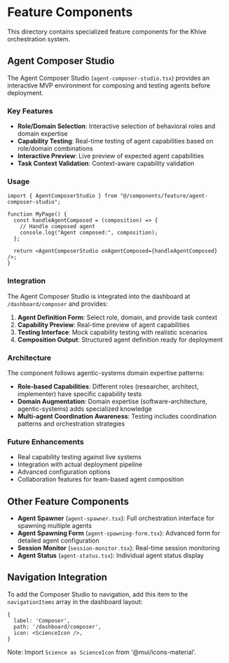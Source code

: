 # Feature Components

This directory contains specialized feature components for the Khive
orchestration system.

## Agent Composer Studio

The Agent Composer Studio (`agent-composer-studio.tsx`) provides an interactive
MVP environment for composing and testing agents before deployment.

### Key Features

- **Role/Domain Selection**: Interactive selection of behavioral roles and
  domain expertise
- **Capability Testing**: Real-time testing of agent capabilities based on
  role/domain combinations
- **Interactive Preview**: Live preview of expected agent capabilities
- **Task Context Validation**: Context-aware capability validation

### Usage

```tsx
import { AgentComposerStudio } from "@/components/feature/agent-composer-studio";

function MyPage() {
  const handleAgentComposed = (composition) => {
    // Handle composed agent
    console.log("Agent composed:", composition);
  };

  return <AgentComposerStudio onAgentComposed={handleAgentComposed} />;
}
```

### Integration

The Agent Composer Studio is integrated into the dashboard at
`/dashboard/composer` and provides:

1. **Agent Definition Form**: Select role, domain, and provide task context
2. **Capability Preview**: Real-time preview of agent capabilities
3. **Testing Interface**: Mock capability testing with realistic scenarios
4. **Composition Output**: Structured agent definition ready for deployment

### Architecture

The component follows agentic-systems domain expertise patterns:

- **Role-based Capabilities**: Different roles (researcher, architect,
  implementer) have specific capability tests
- **Domain Augmentation**: Domain expertise (software-architecture,
  agentic-systems) adds specialized knowledge
- **Multi-agent Coordination Awareness**: Testing includes coordination patterns
  and orchestration strategies

### Future Enhancements

- Real capability testing against live systems
- Integration with actual deployment pipeline
- Advanced configuration options
- Collaboration features for team-based agent composition

## Other Feature Components

- **Agent Spawner** (`agent-spawner.tsx`): Full orchestration interface for
  spawning multiple agents
- **Agent Spawning Form** (`agent-spawning-form.tsx`): Advanced form for
  detailed agent configuration
- **Session Monitor** (`session-monitor.tsx`): Real-time session monitoring
- **Agent Status** (`agent-status.tsx`): Individual agent status display

## Navigation Integration

To add the Composer Studio to navigation, add this item to the `navigationItems`
array in the dashboard layout:

```tsx
{
  label: 'Composer',
  path: '/dashboard/composer',
  icon: <ScienceIcon />,
}
```

Note: Import `Science as ScienceIcon` from '@mui/icons-material'.
